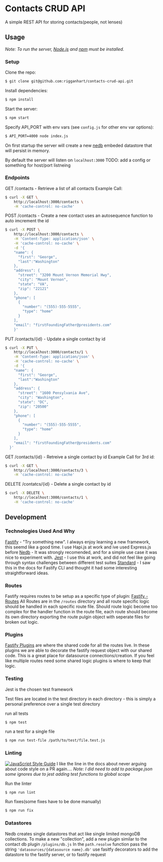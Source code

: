 # Contacts CRUD API

A simple REST API for storing contacts(people, not lenses)

## Usage
*Note: To run the server, [Node.js](http://nodejs.org) and [npm](https://npmjs.com) must be installed.*

### Setup
Clone the repo:
```bash
$ git clone git@github.com:rigganhart/contacts-crud-api.git
```

Install dependencies:
```bash
$ npm install
```

Start the server:
```bash
$ npm start
```

Specify API_PORT with env vars (see `config.js` for other env var options): 
```bash
$ API_PORT=4000 node index.js
```

On first startup the server will create a new [nedb]() embeded datastore that will persist in memory.

By default the server will listen on `localhost:3000` TODO: add a config or something for host/port listneing

### Endpoints
GET /contacts - Retrieve a list of all contacts
Example Call:
```bash
$ curl -X GET \
    http://localhost:3000/contacts \
    -H 'cache-control: no-cache'
```
POST /contacts - Create a new contact uses an autosequence function to auto imcrement the id
```bash
$ curl -X POST \
    http://localhost:3000/contacts \
    -H 'Content-Type: application/json' \
    -H 'cache-control: no-cache' \
    -d '{
    "name": {
      "first": "George",
      "last":"Washington"
    },
    "address": {
      "street": "3200 Mount Vernon Memorial Hwy",
      "city": "Mount Vernon",
      "state": "VA",
      "zip": "22121"
    },
    "phone": [
      {
        "number": "(555)-555-5555",
        "type": "home"
      }
    ],
    "email": "firstFoundingFather@presidents.com"
    }'
```

PUT /contacts/{id} - Update a single contact by id
```bash
$ curl -X PUT \
    http://localhost:3000/contacts/1 \
    -H 'Content-Type: application/json' \
    -H 'cache-control: no-cache' \
    -d '{
    "name": {
      "first": "George",
      "last":"Washington"
    },
    "address": {
      "street": "1600 Pensylvania Ave",
      "city": "Washington",
      "state": "DC",
      "zip": "20500"
    },
    "phone": [
      {
        "number": "(555)-555-5555",
        "type": "home"
      }
    ],
    "email": "firstFoundingFather@presidents.com"
  }'
```

GET /contacts/{id} - Retreive a single contact by id
Example Call for 3rd id:
```bash
$ curl -X GET \
    http://localhost:3000/contacts/3 \
    -H 'cache-control: no-cache'
```

DELETE /contatcs/{id} - Delete a single contact by id
```bash
$ curl -X DELETE \
    http://localhost:3000/contacts/1 \
    -H 'cache-control: no-cache'
```

## Development

### Technologies Used And Why
[Fastify]() - "Try something new". I always enjoy learning a new framework, this seemd like a good time. I use Hapi.js at work and ive used Express.js before
[Nedb]() - It was strongly recomended, and for a simple use case it was nice to experiment with.
[Jest]() - I use this at work, and did not feel like going through syntax challenges between different test suites
[Standard]() - I saw this in the docs for Fastify CLI and thought it had some interesting straightforward ideas.

### Routes
Fastify requires routes to be setup as a specific type of plugin: [Fastify - Routes]()
All Routes are in the `/routes` directory and all route specific logic should be handled in each specific route file. 
Should route logic become too complex for the handler function in the route file, each route should become its own directory exporting the route pulgin object with seperate files for broken out logic.

### Plugins
[Fastify Plugins]() are where the shared code for all the routes live.
In these plugins we are able to decorate the fastify request object with our shared code.
This is a great place for datasource connections/creation.
If you feel like multiple routes need some shared logic plugins is where to keep that logic.

### Testing
Jest is the chosen test framework

Test files are located in the test directory in each directory - this is simply a personal preference over a single test directory

run all tests
```bash
$ npm test
```
run a test for a single file
```bash
$ npm run test-file /path/to/test/file.test.js
```

### Linting
[![JavaScript Style Guide](https://cdn.rawgit.com/standard/standard/master/badge.svg)](https://github.com/standard/standard)
I like the line in the docs about never arguing about code style on a PR again....
*Note: I did need to add to package.json some ignores due to jest adding test functions to global scope*

Run the linter
```bash
$ npm run lint
```

Run fixes(some fixes have to be done manually)
```bash
$ npm run fix
```

### Datastores
Nedb creates single datastores that act like single limited mongoDB collections.
To make a new "collection", add a new plugin similar to the contact db plugin `/plugins/db.js`
In the `path.resolve` function pass the string `'datasources/{datasource name}.db'`
use fasitfy decorators to add the datastore to the fastify server, or to fastify request
